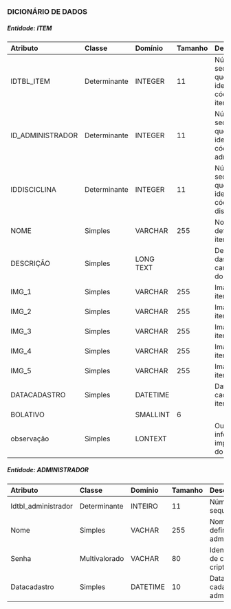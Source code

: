 ### DICIONÁRIO DE DADOS

##### Entidade: **ITEM**

| Atributo | Classe | Domínio | Tamanho | Descrição |
| :--- | :--- | :--- | :--- | :--- |
| IDTBL\_ITEM | Determinante | INTEGER | 11 | Número sequencial que identificará o código do item |
| ID\_ADMINISTRADOR | Determinante | INTEGER | 11 | Número sequencial que identificará o código do administrador |
| IDDISCICLINA | Determinante | INTEGER | 11 | Número sequencial que identificará o código da disciplina |
| NOME | Simples | VARCHAR | 255 | Nome de definição do item |
| DESCRIÇÃO | Simples | LONG TEXT |  | Detalhamento das características do item |
| IMG\_1 | Simples | VARCHAR | 255 | Imagem 1 do item |
| IMG\_2 | Simples | VARCHAR | 255 | Imagem 2 do item |
| IMG\_3 | Simples | VARCHAR | 255 | Imagem 3 do item |
| IMG\_4 | Simples | VARCHAR | 255 | Imagem 4 do item |
| IMG\_5 | Simples | VARCHAR | 255 | Imagem 5 do item |
| DATACADASTRO | Simples | DATETIME |  | Data do cadastro do item |
| BOLATIVO |  | SMALLINT | 6 |  |
| observação | Simples | LONTEXT |  | Outras informações importantes do item |



#####  	 Entidade: **ADMINISTRADOR**

| Atributo | Classe | Domínio | Tamanho | Descrição |
| :--- | :--- | :--- | :--- | :--- |
| Idtbl\_administrador | Determinante | INTEIRO | 11 | Número sequencial |
| Nome | Simples | VACHAR | 255 | Nome de definição do administrador |
| Senha | Multivalorado | VACHAR | 80 | Identificação de caracteres criptografados |
| Datacadastro | Simples | DATETIME | 10 | Data do cadastro do administrador |



